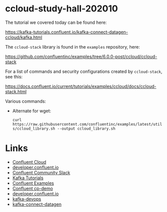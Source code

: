 # ccloud-study-hall-202010

The tutorial we covered today can be found here:

  https://kafka-tutorials.confluent.io/kafka-connect-datagen-ccloud/kafka.html

The `ccloud-stack` library is found in the `examples` repository, here: 

  https://github.com/confluentinc/examples/tree/6.0.0-post/ccloud/ccloud-stack 

For a list of commands and security configurations created by `ccloud-stack`, see this:

  https://docs.confluent.io/current/tutorials/examples/ccloud/docs/ccloud-stack.html

Various commands:

* Alternate for wget:

	`curl https://raw.githubusercontent.com/confluentinc/examples/latest/utils/ccloud_library.sh --output ccloud_library.sh`

# Links
 * [Confluent Cloud](https://www.confluent.io/confluent-cloud/)
 * [developer.confluent.io](https://developer.confluent.io/)
 * [Confluent Community Slack](https://cnfl.io/slack)
 * [Kafka Tutorials](https://kafka-tutorials.confluent.io/)
 * [Confluent Examples](https://github.com/confluentinc/examples)
 * [Confluent cp-demo](https://github.com/confluentinc/cp-demo)
 * [developer.confluent.io](https://developer.confluent.io/)
 * [kafka-devops](https://github.com/confluentinc/kafka-devops)
 * [kafka-connect-datagen](https://github.com/confluentinc/kafka-connect-datagen)

